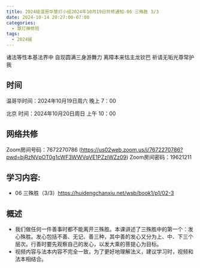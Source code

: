```yaml
---
title: 2024级温哥华慧灯小组2024年10月19日共修通知-06 三殊胜 3/3
date: 2024-10-14 20:27:00-07:00
categories:
  - 慧灯禅修班
tags:
  - 2024届
---
```

诸法等性本基法界中 自现圆满三身游舞力
离障本来怙主龙钦巴 祈请无垢光尊常护我

## 时间


温哥华时间：2024年10月19日周六 晚上 7：00

北京 时间：2024年10月20日周日 上午 10：00


## 网络共修
Zoom房间号码：7672270786  (https://us02web.zoom.us/j/7672270786?pwd=bjRzNVpOT0g1cWF3WWVqVE1PZzlWZz09)
Zoom房间密码：19621211


## 学习内容:

-  06 三殊胜（3/3）<https://huidengchanxiu.net/wsb/book1/p1/02-3>


## 概述 
- 我们做任何一件善事时都不能离开三殊胜。本课讲述了三殊胜中的第一个：发心殊胜。发心包括不善、无记、善三种，其中善的发心又分为上、中、下三个层次。行善时要先观察自己的发心，以发大乘的菩提心为目标。
- 视频内容与法本内容不完全一致，为了更好地理解法义，建议学习时，视频和法本相结合。 

